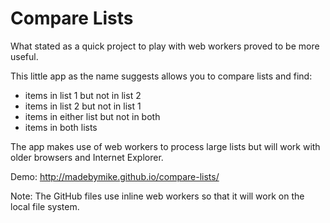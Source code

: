 Compare Lists
=============
What stated as a quick project to play with web workers proved to be more useful.

This little app as the name suggests allows you to compare lists and find: 
* items in list 1 but not in list 2
* items in list 2 but not in list 1
* items in either list but not in both
* items in both lists

The app makes use of web workers to process large lists but will work with older browsers and Internet Explorer.

Demo:
http://madebymike.github.io/compare-lists/


Note: The GitHub files use inline web workers so that it will work on the local file system.
